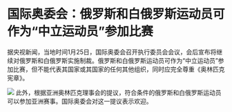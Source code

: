 # 国际奥委会：俄罗斯和白俄罗斯运动员可作为“中立运动员”参加比赛

据央视新闻，当地时间1月25日，国际奥委会召开执行委员会会议，会后宣布将继续对俄罗斯和白俄罗斯实施制裁。俄罗斯和白俄罗斯运动员可作为“中立运动员”参加比赛，但不能代表其国家或其国家的任何其他组织，同时应完全尊重《奥林匹克宪章》。

![](https://inews.gtimg.com/news_bt/OT_V0nwxP4gNFDiPtqmItUOTxBT4LbfbXxwooHIvn0Py8AA/1000)
此外，根据亚洲奥林匹克理事会的提议，符合条件的俄罗斯和白俄罗斯运动员可以参加亚洲赛事。国际奥委会对这一提议表示欢迎。

